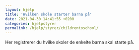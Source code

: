 ```yaml
---
layout: hjelp
title: 'Hvilken skole starter barna på'
date: 2021-04-30 14:41:55 +0200
categories: hjelpstyrer
permalink: /hjelp/styrer/childrentoschool/
---
```


Her registrerer du hvilke skoler de enkelte barna skal starte på.
